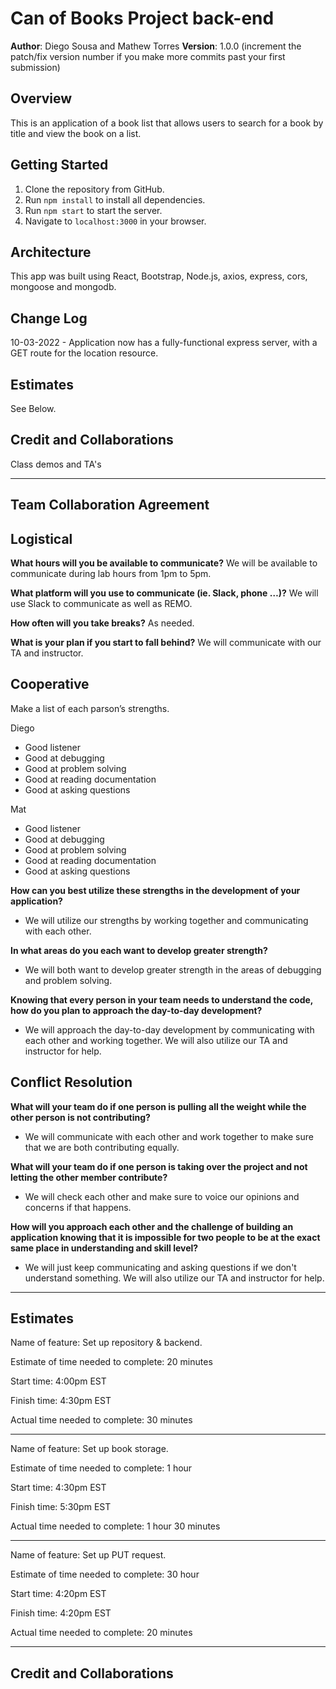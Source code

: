 # Can of Books Project back-end

**Author**: Diego Sousa and Mathew Torres
**Version**: 1.0.0 (increment the patch/fix version number if you make more commits past your first submission)

## Overview

This is an application of a book list that allows users to search for a book by title and view the book on a list.

## Getting Started

1. Clone the repository from GitHub.
2. Run `npm install` to install all dependencies.
3. Run `npm start` to start the server.
4. Navigate to `localhost:3000` in your browser.

## Architecture

This app was built using React, Bootstrap, Node.js, axios, express, cors, mongoose and mongodb.

## Change Log

10-03-2022 - Application now has a fully-functional express server, with a GET route for the location resource.

<!-- Use this area to document the iterative changes made to your application as each feature is successfully implemented. Use time stamps. Here's an example:

01-01-2001 4:59pm - Application now has a fully-functional express server, with a GET route for the location resource. -->

## Estimates

See Below.

## Credit and Collaborations

Class demos and TA's

---


## Team Collaboration Agreement

## Logistical

**What hours will you be available to communicate?**
We will be available to communicate during lab hours from 1pm to 5pm.

**What platform will you use to communicate (ie. Slack, phone …)?**
We will use Slack to communicate as well as REMO.

**How often will you take breaks?**
As needed.

**What is your plan if you start to fall behind?**
We will communicate with our TA and instructor.

## Cooperative

Make a list of each parson’s strengths.

Diego

- Good listener
- Good at debugging
- Good at problem solving
- Good at reading documentation
- Good at asking questions

Mat

- Good listener
- Good at debugging
- Good at problem solving
- Good at reading documentation
- Good at asking questions

**How can you best utilize these strengths in the development of your application?**

- We will utilize our strengths by working together and communicating with each other.

**In what areas do you each want to develop greater strength?**

- We will both want to develop greater strength in the areas of debugging and problem solving.

**Knowing that every person in your team needs to understand the code, how do you plan to approach the day-to-day development?**

- We will approach the day-to-day development by communicating with each other and working together. We will also utilize our TA and instructor for help.

## Conflict Resolution

**What will your team do if one person is pulling all the weight while the other person is not contributing?**

- We will communicate with each other and work together to make sure that we are both contributing equally.

**What will your team do if one person is taking over the project and not letting the other member contribute?**

- We will check each other and make sure to voice our opinions and concerns if that happens.

**How will you approach each other and the challenge of building an application knowing that it is impossible for two people to be at the exact same place in understanding and skill level?**

- We will just keep communicating and asking questions if we don't understand something. We will also utilize our TA and instructor for help.

---
## Estimates

Name of feature: Set up repository & backend.

Estimate of time needed to complete: 20 minutes

Start time: 4:00pm EST

Finish time: 4:30pm EST

Actual time needed to complete: 30 minutes

---

Name of feature: Set up book storage.

Estimate of time needed to complete: 1 hour

Start time: 4:30pm EST

Finish time: 5:30pm EST

Actual time needed to complete: 1 hour 30 minutes

---

Name of feature: Set up PUT request.

Estimate of time needed to complete: 30 hour

Start time: 4:20pm EST

Finish time: 4:20pm EST

Actual time needed to complete: 20 minutes

---
## Credit and Collaborations
